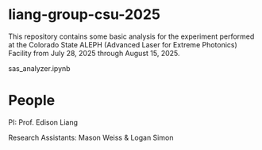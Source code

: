 # liang-group-csu-2025

This repository contains some basic analysis for the experiment performed at the Colorado State ALEPH (Advanced Laser for Extreme Photonics) Facility from July 28, 2025 through August 15, 2025. 

sas_analyzer.ipynb

# People
PI: Prof. Edison Liang

Research Assistants: Mason Weiss & Logan Simon

